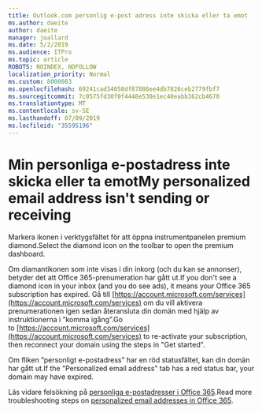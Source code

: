 ```yaml
---
title: Outlook.com personlig e-post adress inte skicka eller ta emot
ms.author: daeite
author: daeite
manager: joallard
ms.date: 5/2/2019
ms.audience: ITPro
ms.topic: article
ROBOTS: NOINDEX, NOFOLLOW
localization_priority: Normal
ms.custom: 8000083
ms.openlocfilehash: 69241cad34058df87886ee4db7826ceb2779fbf7
ms.sourcegitcommit: 7c0575fd30f0f4448e530e1ec40eabb362cb4670
ms.translationtype: MT
ms.contentlocale: sv-SE
ms.lasthandoff: 07/09/2019
ms.locfileid: "35595196"
---
```

# <a name="my-personalized-email-address-isnt-sending-or-receiving"></a><span data-ttu-id="c2033-102">Min personliga e-postadress inte skicka eller ta emot</span><span class="sxs-lookup"><span data-stu-id="c2033-102">My personalized email address isn't sending or receiving</span></span>

<span data-ttu-id="c2033-103">Markera ikonen i verktygsfältet för att öppna instrumentpanelen premium diamond.</span><span class="sxs-lookup"><span data-stu-id="c2033-103">Select the diamond icon on the toolbar to open the premium dashboard.</span></span>

<span data-ttu-id="c2033-104">Om diamantikonen som inte visas i din inkorg (och du kan se annonser), betyder det att Office 365-prenumeration har gått ut.</span><span class="sxs-lookup"><span data-stu-id="c2033-104">If you don't see a diamond icon in your inbox (and you do see ads), it means your Office 365 subscription has expired.</span></span> <span data-ttu-id="c2033-105">Gå till [https://account.microsoft.com/services](https://account.microsoft.com/services) om du vill aktivera prenumerationen igen sedan återansluta din domän med hjälp av instruktionerna i ”komma igång”.</span><span class="sxs-lookup"><span data-stu-id="c2033-105">Go to [https://account.microsoft.com/services](https://account.microsoft.com/services) to re-activate your subscription, then reconnect your domain using the steps in "Get started".</span></span>

<span data-ttu-id="c2033-106">Om fliken ”personligt e-postadress” har en röd statusfältet, kan din domän har gått ut.</span><span class="sxs-lookup"><span data-stu-id="c2033-106">If the "Personalized email address" tab has a red status bar, your domain may have expired.</span></span>

<span data-ttu-id="c2033-107">Läs vidare felsökning på [personliga e-postadresser i Office 365](https://support.office.com/article/75416a58-b225-4c02-8c07-8979403b427b?wt.mc_id=Office_Outlook_com_Alchemy).</span><span class="sxs-lookup"><span data-stu-id="c2033-107">Read more troubleshooting steps on [personalized email addresses in Office 365](https://support.office.com/article/75416a58-b225-4c02-8c07-8979403b427b?wt.mc_id=Office_Outlook_com_Alchemy).</span></span>